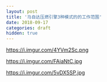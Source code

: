 ```yaml
---
layout: post
title: '马自达压燃引擎3种模式的的工作范围'
date: 2018-09-17
categories: draft
hidden: true
---
```


https://i.imgur.com/4YVm2Sc.png

https://i.imgur.com/FAiaNtC.jpg

https://i.imgur.com/5vDX5SP.jpg
